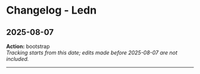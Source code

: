 # Changelog - Ledn

## 2025-08-07
**Action:** bootstrap  
*Tracking starts from this date; edits made before 2025-08-07 are not included.*

---
